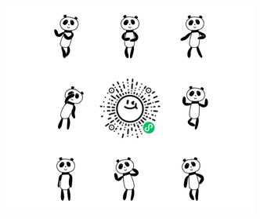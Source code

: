 <div style="background-color: #fff">
    <p align="center">
        <img src="docs/c9c6dfed-b96c-11e4-a802-0aaa78deedf9.gif" width=128 height=128/>
        <img src="docs/c9c6efdd-b96c-11e4-a802-0aaa78deedf9.gif" width=128 height=128/>
        <img src="docs/c9c65aac-b96c-11e4-a802-0aaa78deedf9.gif" width=128 height=128/>
    </p>
    <p align="center">
        <img src="docs/c9c651ae-b96c-11e4-a802-0aaa78deedf9.gif" width=128 height=128/>
        <img src="docs/huadong.jpg" width=128 height=128/>
        <img src="docs/c9c74151-b96c-11e4-a802-0aaa78deedf9.gif" width=128 height=128/>
    </p>
    <p align="center">
        <img src="docs/c9cbeca5-b96c-11e4-a802-0aaa78deedf9.gif" width=128 height=128/>
        <img src="docs/c9cd46a9-b96c-11e4-a802-0aaa78deedf9.gif" width=128 height=128/>
        <img src="docs/c9cd48df-b96c-11e4-a802-0aaa78deedf9.gif" width=128 height=128/>
    </p>
</div>